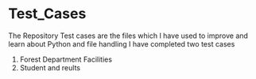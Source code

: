 # Test_Cases
The Repository Test cases are the files which I have used to improve and learn about Python and file handling
I have completed two test cases 
1) Forest Department Facilities
2) Student and reults

